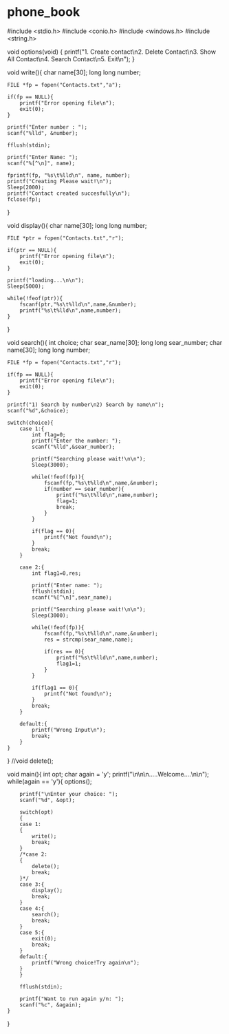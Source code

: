 # phone_book

#include <stdio.h>
#include <conio.h>
#include <windows.h>
#include <string.h>

void options(void)
{
    printf("1. Create contact\n2. Delete Contact\n3. Show All Contact\n4. Search Contact\n5. Exit\n");
}

void write(){
    char name[30];
    long long number;

    FILE *fp = fopen("Contacts.txt","a");

    if(fp == NULL){
        printf("Error opening file\n");
        exit(0);
    }

    printf("Enter number : ");
    scanf("%lld", &number);

    fflush(stdin);

    printf("Enter Name: ");
    scanf("%[^\n]", name);

    fprintf(fp, "%s\t%lld\n", name, number);
    printf("Creating Please wait!\n");
    Sleep(2000);
    printf("Contact created succesfully\n");
    fclose(fp);
}

void display(){
    char name[30];
    long long number;

    FILE *ptr = fopen("Contacts.txt","r");

    if(ptr == NULL){
        printf("Error opening file\n");
        exit(0);
    }

    printf("loading...\n\n");
    Sleep(5000);

    while(!feof(ptr)){
        fscanf(ptr,"%s\t%lld\n",name,&number);
        printf("%s\t%lld\n",name,number);
    }
}

void search(){
    int choice;
    char sear_name[30];
    long long sear_number;
    char name[30];
    long long number;

    FILE *fp = fopen("Contacts.txt","r");

    if(fp == NULL){
        printf("Error opening file\n");
        exit(0);
    }

    printf("1) Search by number\n2) Search by name\n");
    scanf("%d",&choice);

    switch(choice){
        case 1:{
            int flag=0;
            printf("Enter the number: ");
            scanf("%lld",&sear_number);

            printf("Searching please wait!\n\n");
            Sleep(3000);

            while(!feof(fp)){
                fscanf(fp,"%s\t%lld\n",name,&number);
                if(number == sear_number){
                    printf("%s\t%lld\n",name,number);
                    flag=1;
                    break;
                }
            }

            if(flag == 0){
                printf("Not found\n");
            }
            break;
        }

        case 2:{
            int flag1=0,res;

            printf("Enter name: ");
            fflush(stdin);
            scanf("%[^\n]",sear_name);

            printf("Searching please wait!\n\n");
            Sleep(3000);

            while(!feof(fp)){
                fscanf(fp,"%s\t%lld\n",name,&number);
                res = strcmp(sear_name,name);

                if(res == 0){
                    printf("%s\t%lld\n",name,number);
                    flag1=1;
                }
            }

            if(flag1 == 0){
                printf("Not found\n");
            }
            break;
        }

        default:{
            printf("Wrong Input\n");
            break;
        }
    }
}
//void delete();

void main(){
    int opt;
    char again = 'y';
    printf("\n\n\n.....Welcome....\n\n");
    while(again == 'y'){
        options();

        printf("\nEnter your choice: ");
        scanf("%d", &opt);

        switch(opt)
        {
        case 1:
        {
            write();
            break;
        }
        /*case 2:
        {
            delete();
            break;
        }*/
        case 3:{
            display();
            break;
        }
        case 4:{
            search();
            break;
        }
        case 5:{
            exit(0);
            break;
        }
        default:{
            printf("Wrong choice!Try again\n");
        }
        }

        fflush(stdin);

        printf("Want to run again y/n: ");
        scanf("%c", &again);
    }
}

